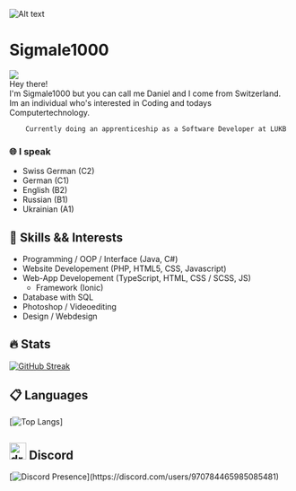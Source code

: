
![Alt text](https://mir-s3-cdn-cf.behance.net/project_modules/max_1200/79731568097599.5b50bca477735.jpg)
# Sigmale1000
![](https://komarev.com/ghpvc/?username=Sigmale1000&color=blue) <br>
Hey there! <br>
I'm Sigmale1000 but you can call me Daniel and I come from Switzerland. <br>
Im an individual who's interested in Coding and todays Computertechnology.

        Currently doing an apprenticeship as a Software Developer at LUKB    
### 🌐 I speak
* Swiss German (C2)
* German (C1)
* English (B2)
* Russian (B1)
* Ukrainian (A1)
## 🚀 Skills && Interests
* Programming / OOP / Interface (Java, C#)
* Website Developement (PHP, HTML5, CSS, Javascript)
* Web-App Developement (TypeScript, HTML, CSS / SCSS, JS)
   * Framework (Ionic)
* Database with SQL
* Photoshop / Videoediting
* Design / Webdesign
        
## 🔥 Stats
[![GitHub Streak](https://streak-stats.demolab.com/?user=Sigmale1000&theme=dark)](https://git.io/streak-stats)
## 📋 Languages
[![Top Langs](https://github-readme-stats.vercel.app/api/top-langs/?username=Sigmale1000&layout=compact&theme=dark)]
## <img src="https://assets-global.website-files.com/6257adef93867e50d84d30e2/636e0a6a49cf127bf92de1e2_icon_clyde_blurple_RGB.png" alt="drawing" width="30"/>  Discord
[![Discord Presence](https://lanyard-profile-readme.vercel.app/api/970784465985085481?theme=dark&bg=black&animated=true&hideDiscrim=true&borderRadius=30px&idleMessage=Probably%20doing%20something%20else...)](https://discord.com/users/970784465985085481)
